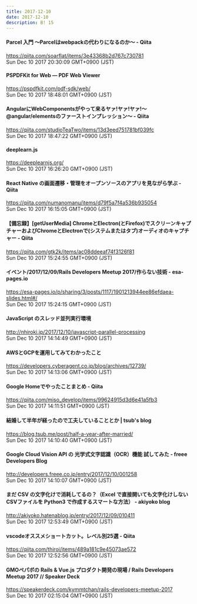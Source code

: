 ```yaml
---
title: 2017-12-10
date: 2017-12-10
description: B! 15
---
```


#### Parcel 入門 ～Parcelはwebpackの代わりになるのか～ - Qiita
https://qiita.com/soarflat/items/3e43368b2d767c730781<br>
Sun Dec 10 2017 20:30:09 GMT+0900 (JST)<br>


#### PSPDFKit for Web — PDF Web Viewer
https://pspdfkit.com/pdf-sdk/web/<br>
Sun Dec 10 2017 18:48:01 GMT+0900 (JST)<br>


#### AngularにWebComponentsがやって来るヤァ!ヤァ!ヤァ!〜@angular/elementsのファーストインプレッション〜 - Qiita
https://qiita.com/studioTeaTwo/items/13d3eed751781bf039fc<br>
Sun Dec 10 2017 18:47:22 GMT+0900 (JST)<br>


#### deeplearn.js
https://deeplearnjs.org/<br>
Sun Dec 10 2017 16:26:20 GMT+0900 (JST)<br>


#### React Native の画面遷移・管理をオープンソースのアプリを見ながら学ぶ - Qiita
https://qiita.com/numanomanu/items/d79f5a7f4a536b935054<br>
Sun Dec 10 2017 16:15:05 GMT+0900 (JST)<br>


#### 【備忘録】[getUserMedia] ChromeとElectron(とFirefox)でスクリーンキャプチャーおよびChromeとElectronで(システムまたはタブ)オーディオのキャプチャー - Qiita
https://qiita.com/gtk2k/items/ac08ddeeaf74f3126f81<br>
Sun Dec 10 2017 15:24:55 GMT+0900 (JST)<br>


#### イベント/2017/12/09/Rails Developers Meetup 2017/作らない技術 - esa-pages.io
https://esa-pages.io/p/sharing/3/posts/1117/1901213944ee86efdaea-slides.html#/<br>
Sun Dec 10 2017 15:24:15 GMT+0900 (JST)<br>


#### JavaScript のスレッド並列実行環境
http://nhiroki.jp/2017/12/10/javascript-parallel-processing<br>
Sun Dec 10 2017 14:14:49 GMT+0900 (JST)<br>


#### AWSとGCPを運用してみてわかったこと
https://developers.cyberagent.co.jp/blog/archives/12739/<br>
Sun Dec 10 2017 14:13:06 GMT+0900 (JST)<br>


#### Google Homeでやったことまとめ - Qiita
https://qiita.com/miso_develop/items/99624915d3d6e41a5fb3<br>
Sun Dec 10 2017 14:11:51 GMT+0900 (JST)<br>


####     結婚して半年が経ったので工夫していることとか | tsub's blog  
https://blog.tsub.me/post/half-a-year-after-married/<br>
Sun Dec 10 2017 14:10:40 GMT+0900 (JST)<br>


#### Google Cloud Vision API の 光学式文字認識（OCR）機能 試してみた - freee Developers Blog
http://developers.freee.co.jp/entry/2017/12/10/001258<br>
Sun Dec 10 2017 14:10:07 GMT+0900 (JST)<br>


#### まだ CSV の文字化けで消耗してるの？（Excel で直接開いても文字化けしない CSVファイルを Python3 で作成するスマートな方法） - akiyoko blog
http://akiyoko.hatenablog.jp/entry/2017/12/09/010411<br>
Sun Dec 10 2017 12:53:49 GMT+0900 (JST)<br>


#### vscodeオススメショートカット。レベル別25選 - Qiita
https://qiita.com/thiroi/items/489a181c9e45073ae572<br>
Sun Dec 10 2017 12:52:56 GMT+0900 (JST)<br>


#### GMOペパボの Rails & Vue.js プロダクト開発の現場 /  Rails Developers Meetup 2017 // Speaker Deck
https://speakerdeck.com/kymmtchan/rails-developers-meetup-2017<br>
Sun Dec 10 2017 02:15:04 GMT+0900 (JST)<br>


